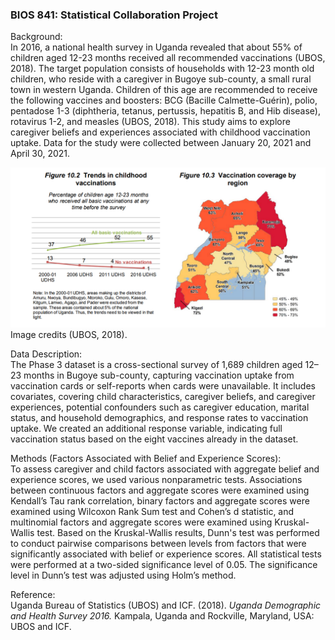 ### BIOS 841: Statistical Collaboration Project

Background:<br>
In 2016, a national health survey in Uganda revealed that about 55% of children aged 12-23 months
received all recommended vaccinations (UBOS, 2018). The target population consists of households with
12-23 month old children, who reside with a caregiver in Bugoye sub-county, a small rural town in
western Uganda. Children of this age are recommended to receive the following vaccines and boosters:
BCG (Bacille Calmette-Guérin), polio, pentadose 1-3 (diphtheria, tetanus, pertussis, hepatitis B, and Hib disease), rotavirus 1-2, and measles (UBOS, 2018).
This study aims to explore caregiver beliefs and experiences associated with childhood vaccination uptake.
Data for the study were collected between January 20, 2021 and April 30, 2021.

![alt text](uganda_vacc.png "(UBOS 2018)")
Image credits (UBOS, 2018).


Data Description:<br>
The Phase 3 dataset is a cross-sectional survey of 1,689 children aged 12–23
months in Bugoye sub-county, capturing vaccination uptake from vaccination cards or self-reports when cards were
unavailable. It includes covariates, covering child characteristics, caregiver
beliefs, and caregiver experiences, potential confounders such as caregiver education, marital status, and household demographics, 
and response rates to vaccination uptake.  We created an additional response variable, indicating full vaccination status based on the eight vaccines
already in the dataset.

Methods (Factors Associated with Belief and Experience Scores):<br>
To assess caregiver and child factors associated with aggregate belief and experience scores, we used various nonparametric tests. 
Associations between continuous factors and aggregate scores were examined using Kendall’s Tau rank correlation, 
binary factors and aggregate scores were examined using Wilcoxon Rank Sum test and Cohen’s d statistic, and multinomial factors and aggregate scores were examined using Kruskal-Wallis test. Based on the Kruskal-Wallis results, Dunn's test was performed to conduct pairwise comparisons between levels from factors that were significantly associated with belief or experience scores. All statistical tests were performed at a two-sided significance level of 0.05. The significance level in Dunn’s test was adjusted using Holm’s method. 

Reference:<br>
Uganda Bureau of Statistics (UBOS) and ICF. (2018). *Uganda Demographic and Health Survey 2016.* Kampala, Uganda and Rockville, Maryland, USA: UBOS and ICF.


